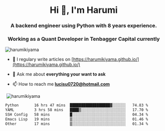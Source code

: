 <h1 align="center">Hi 👋, I'm Harumi</h1>
<h3 align="center">A backend engineer using <b>Python</b> with 8 years experience.</h3>
<h3 align="center">Working as a Quant Developer in <b>Tenbagger Capital</b> currently</h3>

<p align="left"> <img src="https://komarev.com/ghpvc/?username=harumikiyama" alt="harumikiyama" /> </p>


- 📝 I regulary write articles on [https://harumikiyama.github.io/](https://harumikiyama.github.io/)

- 💬 Ask me about **everything your want to ask**

- 📫 How to reach me **lucisu0720@hotmail.com**

<p>&nbsp;<img align="center" src="https://github-readme-stats.vercel.app/api?username=harumikiyama&show_icons=true" alt="harumikiyama" /></p>


<!--START_SECTION:waka-->

```txt
Python       16 hrs 47 mins  ██████████████████▓░░░░░░   74.83 %
YAML         3 hrs 58 mins   ████▒░░░░░░░░░░░░░░░░░░░░   17.70 %
SSH Config   58 mins         █░░░░░░░░░░░░░░░░░░░░░░░░   04.34 %
Emacs Lisp   19 mins         ▒░░░░░░░░░░░░░░░░░░░░░░░░   01.46 %
Other        17 mins         ▒░░░░░░░░░░░░░░░░░░░░░░░░   01.34 %
```

<!--END_SECTION:waka-->
